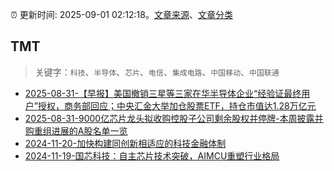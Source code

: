 :alarm_clock: 更新时间: 2025-09-01 02:12:18。[文章来源](/README.md)、[文章分类](/TAGS.md)

## TMT


> 关键字：`科技`、`半导体`、`芯片`、`电信`、`集成电路`、`中国移动`、`中国联通`



- [2025-08-31-【早报】美国撤销三星等三家在华半导体企业“经验证最终用户”授权，商务部回应；中央汇金大举加仓股票ETF，持仓市值达1.28万亿元](https://www.cls.cn/detail/2131714) 
- [2025-08-31-9000亿芯片龙头拟收购控股子公司剩余股权并停牌-本周披露并购重组进展的A股名单一览](https://www.cls.cn/detail/2131437) 
- [2024-11-20-加快构建同创新相适应的科技金融体制](https://xueqiu.com/9193403816/313561745) 
- [2024-11-19-国芯科技：自主芯片技术突破，AIMCU重塑行业格局](https://xueqiu.com/8151841495/313402043) 
